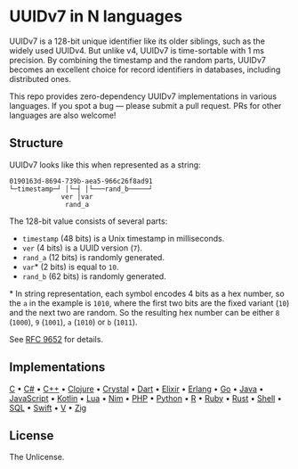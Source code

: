 # UUIDv7 in N languages

UUIDv7 is a 128-bit unique identifier like its older siblings, such as the widely used UUIDv4. But unlike v4, UUIDv7 is time-sortable with 1 ms precision. By combining the timestamp and the random parts, UUIDv7 becomes an excellent choice for record identifiers in databases, including distributed ones.

This repo provides zero-dependency UUIDv7 implementations in various languages. If you spot a bug — please submit a pull request. PRs for other languages are also welcome!

## Structure

UUIDv7 looks like this when represented as a string:

```
0190163d-8694-739b-aea5-966c26f8ad91
└─timestamp─┘ │└─┤ │└───rand_b─────┘
             ver │var
              rand_a
```

The 128-bit value consists of several parts:

-   `timestamp` (48 bits) is a Unix timestamp in milliseconds.
-   `ver` (4 bits) is a UUID version (`7`).
-   `rand_a` (12 bits) is randomly generated.
-   `var`\* (2 bits) is equal to `10`.
-   `rand_b` (62 bits) is randomly generated.

\* In string representation, each symbol encodes 4 bits as a hex number, so the `a` in the example is `1010`, where the first two bits are the fixed variant (`10`) and the next two are random. So the resulting hex number can be either `8` (`1000`), `9` (`1001`), `a` (`1010`) or `b` (`1011`).

See [RFC 9652](https://www.rfc-editor.org/rfc/rfc9562#name-uuid-version-7) for details.

## Implementations

[C](src/uuidv7.c) •
[C#](src/uuidv7.cs) •
[C++](src/uuidv7.cpp) •
[Clojure](src/uuidv7.clj) •
[Crystal](src/uuidv7.cr) •
[Dart](src/uuidv7.dart) •
[Elixir](src/uuidv7.exs) •
[Erlang](src/uuidv7.erl) •
[Go](src/uuidv7.go) •
[Java](src/uuidv7.java) •
[JavaScript](src/uuidv7.js) •
[Kotlin](src/uuidv7.kt) •
[Lua](src/uuidv7.lua) •
[Nim](src/uuidv7.nim) •
[PHP](src/uuidv7.php) •
[Python](src/uuidv7.py) •
[R](src/uuidv7.r) •
[Ruby](src/uuidv7.rb) •
[Rust](src/uuidv7.rs) •
[Shell](src/uuidv7.sh) •
[SQL](src/uuidv7.sql) •
[Swift](src/uuidv7.swift) •
[V](src/uuidv7.v) •
[Zig](src/uuidv7.zig)

## License

The Unlicense.
